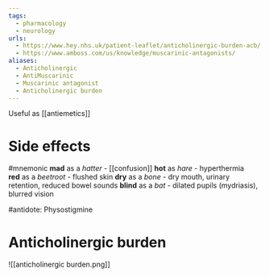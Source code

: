 ```yaml
---
tags:
  - pharmacology
  - neurology
urls:
  - https://www.hey.nhs.uk/patient-leaflet/anticholinergic-burden-acb/
  - https://www.amboss.com/us/knowledge/muscarinic-antagonists/
aliases:
  - Anticholinergic
  - AntiMuscarinic
  - Muscarinic antagonist
  - Anticholinergic burden
---
```

Useful as [[antiemetics]]
# Side effects
#mnemonic 
**mad** as a _hatter_ - [[confusion]]
**hot** as _hare_ - hyperthermia
**red** as a _beetroot_ - flushed skin
**dry** as a _bone_ - dry mouth, urinary retention, reduced bowel sounds
**blind** as a _bat_ - dilated pupils (mydriasis), blurred vision

#antidote: Physostigmine

# Anticholinergic burden
![[anticholinergic burden.png]]